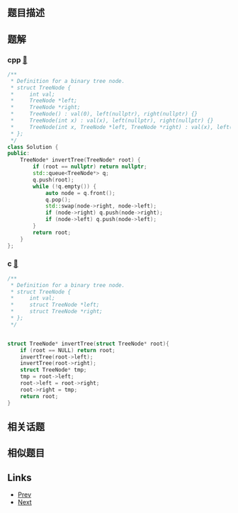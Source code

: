 
# [](https://leetcode-cn.com/problems/invert-binary-tree)

## 题目描述



## 题解

### cpp [🔗](invert-binary-tree.cpp) 
```cpp
/**
 * Definition for a binary tree node.
 * struct TreeNode {
 *     int val;
 *     TreeNode *left;
 *     TreeNode *right;
 *     TreeNode() : val(0), left(nullptr), right(nullptr) {}
 *     TreeNode(int x) : val(x), left(nullptr), right(nullptr) {}
 *     TreeNode(int x, TreeNode *left, TreeNode *right) : val(x), left(left), right(right) {}
 * };
 */
class Solution {
public:
    TreeNode* invertTree(TreeNode* root) {
        if (root == nullptr) return nullptr;
        std::queue<TreeNode*> q;
        q.push(root);
        while (!q.empty()) {
            auto node = q.front();
            q.pop();
            std::swap(node->right, node->left);
            if (node->right) q.push(node->right);
            if (node->left) q.push(node->left);
        }
        return root;
    }
};
```
### c [🔗](invert-binary-tree.c) 
```c
/**
 * Definition for a binary tree node.
 * struct TreeNode {
 *     int val;
 *     struct TreeNode *left;
 *     struct TreeNode *right;
 * };
 */


struct TreeNode* invertTree(struct TreeNode* root){
    if (root == NULL) return root;
    invertTree(root->left);
    invertTree(root->right);
    struct TreeNode* tmp;
    tmp = root->left;
    root->left = root->right;
    root->right = tmp;
    return root;
}
```


## 相关话题



## 相似题目



## Links

- [Prev](../implement-stack-using-queues/README.md) 
- [Next](../summary-ranges/README.md) 

